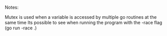 Notes:

Mutex is used when a variable is accessed by multiple go routines at the same time
Its possible to see when running the program with the -race flag (go run -race .)
